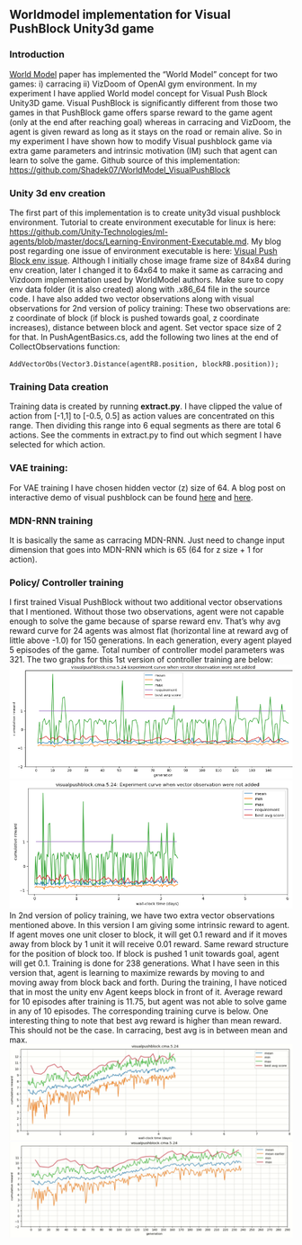 ## Worldmodel implementation for Visual PushBlock Unity3d game

### Introduction
[World Model](https://arxiv.org/abs/1803.10122) paper has implemented the “World Model” concept for two games: i) carracing ii) VizDoom of OpenAI gym environment. In my experiment I have applied World model concept for Visual Push Block Unity3D game. Visual PushBlock is significantly different from those two games in that PushBlock game offers sparse reward to the game agent (only at the end after reaching goal) whereas in carracing and VizDoom, the agent is given reward as long as it stays on the road or remain alive. So in my experiment I have shown how to modify Visual pushblock game via extra game parameters and intrinsic motivation (IM) such that agent can learn to solve the game.
Github source of this implementation: https://github.com/Shadek07/WorldModel_VisualPushBlock

### Unity 3d env creation
The first part of this implementation is to create unity3d visual pushblock environment. Tutorial to create environment executable for linux is here: https://github.com/Unity-Technologies/ml-agents/blob/master/docs/Learning-Environment-Executable.md. My blog post regarding one issue of environment executable is here: [Visual Push Block env issue](https://shadekcse.wordpress.com/2019/07/30/how-to-create-visualpushblock-unity-environment-executable-and-interact-with-that-in-python/). Although I initially chose image frame size of 84x84 during env creation, later I changed it to 64x64 to make it same as carracing and Vizdoom implementation used by WorldModel authors. Make sure to copy env data folder (it is also created) along with .x86_64 file in the source code. I have also added two vector observations along with visual observations for 2nd version of policy training: These two observations are: z coordinate of block (if block is pushed towards goal, z coordinate increases), distance between block and agent. Set vector space size of 2 for that. In PushAgentBasics.cs, add the following two lines at the end of CollectObservations function:
```AddVectorObs(blockRB.position.z);
AddVectorObs(Vector3.Distance(agentRB.position, blockRB.position));
```

### Training Data creation
Training data is created by running **extract.py**. I have clipped the value of action from [-1,1] to [-0.5, 0.5] as action values are concentrated on this range. Then dividing this range into 6 equal segments as there are total 6 actions. See the comments in extract.py to find out which segment I have selected for which action.

### VAE training:
For VAE training I have chosen hidden vector (z) size of 64. A blog post on interactive demo of visual pushblock can be found [here](https://shadekcse.wordpress.com/2019/08/20/variational-autoencoder-for-visual-pushblock-unity3d-game/) and [here](https://docs.google.com/document/d/1kkpRZ1UBB_usOmbSq97DjspfE-r8gWlRGLWa07bc-Kc/edit#heading=h.f6qmbi1vk87q).

### MDN-RNN training
It is basically the same as carracing MDN-RNN. Just need to change input dimension that goes into MDN-RNN which is 65 (64 for z size + 1 for action).

### Policy/ Controller training
I first trained Visual PushBlock without two additional vector observations that I mentioned. Without those two observations, agent were not capable enough to solve the game because of sparse reward env. That’s why avg reward curve for 24 agents was almost flat (horizontal line at reward avg of little above -1.0) for 150 generations. In each generation, every agent played 5 episodes of the game. Total number of controller model parameters was 321. The two graphs for this 1st version of controller training are below:
![first graph](./images/pushblock_worldmodel/pushblock_curve.png)
![2nd graph](./images/pushblock_worldmodel/pushblock_curve_2.png)
In 2nd version of policy training, we have two extra vector observations mentioned above. In this version I am giving some intrinsic reward to agent. If agent moves one unit closer to block, it will get 0.1 reward and if it moves away from block by 1 unit it will receive 0.01 reward. Same reward structure for the position of block too. If block is pushed 1 unit towards goal, agent will get 0.1. Training is done for 238 generations. What I have seen in this version that, agent is learning to maximize rewards by moving to and moving away from block back and forth. During the training, I have noticed that in most the unity env Agent keeps block in front of it. Average reward for 10 episodes after training is 11.75, but agent was not able to solve game in any of 10 episodes. The corresponding training curve is below. One interesting thing to note that best avg reward is higher than mean reward. This should not be the case. In carracing, best avg is in between mean and max.
![first graph](./images/pushblock_worldmodel/training_curve_1.gif)
![2nd graph](./images/pushblock_worldmodel/training_curve_2.gif)
